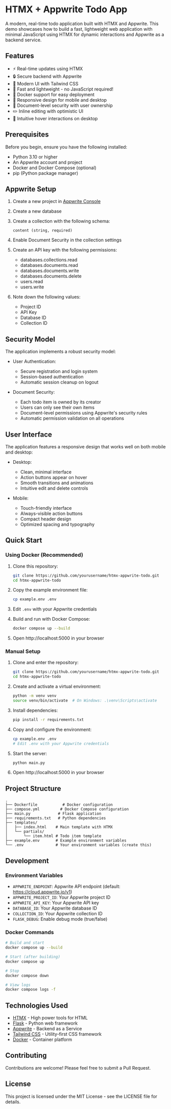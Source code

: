 # HTMX + Appwrite Todo App

A modern, real-time todo application built with HTMX and Appwrite. This demo showcases how to build a fast, lightweight web application with minimal JavaScript using HTMX for dynamic interactions and Appwrite as a backend service.

## Features

- ⚡ Real-time updates using HTMX
- 🔒 Secure backend with Appwrite
- 🎨 Modern UI with Tailwind CSS
- 🚀 Fast and lightweight - no JavaScript required!
- 🐳 Docker support for easy deployment
- 📱 Responsive design for mobile and desktop
- 🔐 Document-level security with user ownership
- ✏️ Inline editing with optimistic UI
- 🎯 Intuitive hover interactions on desktop

## Prerequisites

Before you begin, ensure you have the following installed:
- Python 3.10 or higher
- An Appwrite account and project
- Docker and Docker Compose (optional)
- pip (Python package manager)

## Appwrite Setup

1. Create a new project in [Appwrite Console](https://cloud.appwrite.io)
2. Create a new database
3. Create a collection with the following schema:
   ```
   content (string, required)
   ```
4. Enable Document Security in the collection settings
5. Create an API key with the following permissions:
   - databases.collections.read
   - databases.documents.read
   - databases.documents.write
   - databases.documents.delete
   - users.read
   - users.write

6. Note down the following values:
   - Project ID
   - API Key
   - Database ID
   - Collection ID

## Security Model

The application implements a robust security model:

- User Authentication:
  - Secure registration and login system
  - Session-based authentication
  - Automatic session cleanup on logout

- Document Security:
  - Each todo item is owned by its creator
  - Users can only see their own items
  - Document-level permissions using Appwrite's security rules
  - Automatic permission validation on all operations

## User Interface

The application features a responsive design that works well on both mobile and desktop:

- Desktop:
  - Clean, minimal interface
  - Action buttons appear on hover
  - Smooth transitions and animations
  - Intuitive edit and delete controls

- Mobile:
  - Touch-friendly interface
  - Always-visible action buttons
  - Compact header design
  - Optimized spacing and typography

## Quick Start

### Using Docker (Recommended)

1. Clone this repository:
   ```bash
   git clone https://github.com/yourusername/htmx-appwrite-todo.git
   cd htmx-appwrite-todo
   ```

2. Copy the example environment file:
   ```bash
   cp example.env .env
   ```

3. Edit `.env` with your Appwrite credentials

4. Build and run with Docker Compose:
   ```bash
   docker compose up --build
   ```

5. Open http://localhost:5000 in your browser

### Manual Setup

1. Clone and enter the repository:
   ```bash
   git clone https://github.com/yourusername/htmx-appwrite-todo.git
   cd htmx-appwrite-todo
   ```

2. Create and activate a virtual environment:
   ```bash
   python -m venv venv
   source venv/bin/activate  # On Windows: .\venv\Scripts\activate
   ```

3. Install dependencies:
   ```bash
   pip install -r requirements.txt
   ```

4. Copy and configure the environment:
   ```bash
   cp example.env .env
   # Edit .env with your Appwrite credentials
   ```

5. Start the server:
   ```bash
   python main.py
   ```

6. Open http://localhost:5000 in your browser

## Project Structure

```
.
├── Dockerfile           # Docker configuration
├── compose.yml         # Docker Compose configuration
├── main.py            # Flask application
├── requirements.txt   # Python dependencies
├── templates/          
│   ├── index.html    # Main template with HTMX
│   └── partials/       
│       └── item.html # Todo item template
├── example.env       # Example environment variables
└── .env              # Your environment variables (create this)
```

## Development

### Environment Variables

- `APPWRITE_ENDPOINT`: Appwrite API endpoint (default: https://cloud.appwrite.io/v1)
- `APPWRITE_PROJECT_ID`: Your Appwrite project ID
- `APPWRITE_API_KEY`: Your Appwrite API key
- `DATABASE_ID`: Your Appwrite database ID
- `COLLECTION_ID`: Your Appwrite collection ID
- `FLASK_DEBUG`: Enable debug mode (true/false)

### Docker Commands

```bash
# Build and start
docker compose up --build

# Start (after building)
docker compose up

# Stop
docker compose down

# View logs
docker compose logs -f
```

## Technologies Used

- [HTMX](https://htmx.org/) - High power tools for HTML
- [Flask](https://flask.palletsprojects.com/) - Python web framework
- [Appwrite](https://appwrite.io/) - Backend as a Service
- [Tailwind CSS](https://tailwindcss.com/) - Utility-first CSS framework
- [Docker](https://www.docker.com/) - Container platform

## Contributing

Contributions are welcome! Please feel free to submit a Pull Request.

## License

This project is licensed under the MIT License - see the LICENSE file for details. 